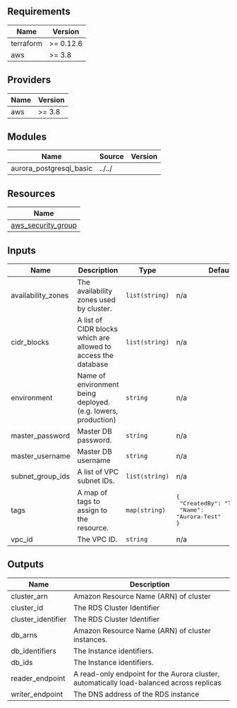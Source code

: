 ## Requirements

| Name | Version |
|------|---------|
| terraform | >= 0.12.6 |
| aws | >= 3.8 |

## Providers

| Name | Version |
|------|---------|
| aws | >= 3.8 |

## Modules

| Name | Source | Version |
|------|--------|---------|
| aurora_postgresql_basic | ../../ |  |

## Resources

| Name |
|------|
| [aws_security_group](https://registry.terraform.io/providers/hashicorp/aws/3.8/docs/resources/security_group) |

## Inputs

| Name | Description | Type | Default | Required |
|------|-------------|------|---------|:--------:|
| availability\_zones | The availability zones used by cluster. | `list(string)` | n/a | yes |
| cidr\_blocks | A list of CIDR blocks which are allowed to access the database | `list(string)` | n/a | yes |
| environment | Name of environment being deployed. (e.g. lowers, production) | `string` | n/a | yes |
| master\_password | Master DB password. | `string` | n/a | yes |
| master\_username | Master DB username | `string` | n/a | yes |
| subnet\_group\_ids | A list of VPC subnet IDs. | `list(string)` | n/a | yes |
| tags | A map of tags to assign to the resource. | `map(string)` | <pre>{<br>  "CreatedBy": "Terraform",<br>  "Name": "Aurora-Test"<br>}</pre> | no |
| vpc\_id | The VPC ID. | `string` | n/a | yes |

## Outputs

| Name | Description |
|------|-------------|
| cluster\_arn | Amazon Resource Name (ARN) of cluster |
| cluster\_id | The RDS Cluster Identifier |
| cluster\_identifier | The RDS Cluster Identifier |
| db\_arns | Amazon Resource Name (ARN) of cluster instances. |
| db\_identifiers | The Instance identifiers. |
| db\_ids | The Instance identifiers. |
| reader\_endpoint | A read-only endpoint for the Aurora cluster, automatically load-balanced across replicas |
| writer\_endpoint | The DNS address of the RDS instance |
